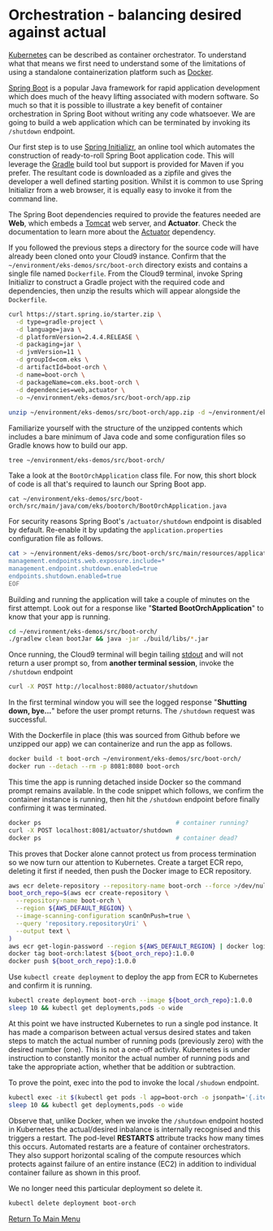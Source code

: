 # Orchestration - balancing desired against actual

[Kubernetes](https://en.wikipedia.org/wiki/Kubernetes) can be described as container orchestrator. To understand what that means we first need to understand some of the limitations of using a standalone containerization platform such as [Docker](https://en.wikipedia.org/wiki/Docker_(software)).

[Spring Boot](https://en.wikipedia.org/wiki/Spring_Framework#Spring_Boot) is a popular Java framework for rapid application development which does much of the heavy lifting associated with modern software. So much so that it is possible to illustrate a key benefit of container orchestration in Spring Boot without writing any code whatsoever. We are going to build a web application which can be terminated by invoking its `/shutdown` endpoint.

Our first step is to use [Spring Initializr](https://start.spring.io/), an online tool which automates the construction of ready-to-roll Spring Boot application code. This will leverage the [Gradle](https://en.wikipedia.org/wiki/Gradle) build tool but support is provided for Maven if you prefer. The resultant code is downloaded as a zipfile and gives the developer a well defined starting position. Whilst it is common to use Spring Initializr from a web browser, it is equally easy to invoke it from the command line.

The Spring Boot dependencies required to provide the features needed are **Web**, which embeds a [Tomcat](http://tomcat.apache.org/) web server, and **Actuator**. Check the documentation to learn more about the [Actuator](https://docs.spring.io/spring-boot/docs/current/reference/htmlsingle/#production-ready) dependency.

If you followed the previous steps a directory for the source code will have already been cloned onto your Cloud9 instance. Confirm that the `~/environment/eks-demos/src/boot-orch` directory exists and contains a single file named `Dockerfile`. From the Cloud9 terminal, invoke Spring Initializr to construct a Gradle project with the required code and dependencies, then unzip the results which will appear alongside the `Dockerfile`.
```bash
curl https://start.spring.io/starter.zip \
  -d type=gradle-project \
  -d language=java \
  -d platformVersion=2.4.4.RELEASE \
  -d packaging=jar \
  -d jvmVersion=11 \
  -d groupId=com.eks \
  -d artifactId=boot-orch \
  -d name=boot-orch \
  -d packageName=com.eks.boot-orch \
  -d dependencies=web,actuator \
  -o ~/environment/eks-demos/src/boot-orch/app.zip
  
unzip ~/environment/eks-demos/src/boot-orch/app.zip -d ~/environment/eks-demos/src/boot-orch/
```

Familiarize yourself with the structure of the unzipped contents which includes a bare minimum of Java code and some configuration files so Gradle knows how to build our app.
```
tree ~/environment/eks-demos/src/boot-orch/
```

Take a look at the `BootOrchApplication` class file. For now, this short block of code is all that's required to launch our Spring Boot app.
```
cat ~/environment/eks-demos/src/boot-orch/src/main/java/com/eks/bootorch/BootOrchApplication.java
```

For security reasons Spring Boot's `/actuator/shutdown` endpoint is disabled by default. Re-enable it by updating the `application.properties` configuration file as follows.
```bash
cat > ~/environment/eks-demos/src/boot-orch/src/main/resources/application.properties << EOF
management.endpoints.web.exposure.include=*
management.endpoint.shutdown.enabled=true
endpoints.shutdown.enabled=true
EOF
```

Building and running the application will take a couple of minutes on the first attempt. Look out for a response like "**Started BootOrchApplication**" to know that your app is running.
```bash
cd ~/environment/eks-demos/src/boot-orch/
./gradlew clean bootJar && java -jar ./build/libs/*.jar
```

Once running, the Cloud9 terminal will begin tailing [stdout](https://en.wikipedia.org/wiki/Standard_streams#Standard_output_(stdout)) and will not return a user prompt so, from **another terminal session**, invoke the `/shutdown` endpoint
```bash
curl -X POST http://localhost:8080/actuator/shutdown
```

In the first terminal window you will see the logged response "**Shutting down, bye...**" before the user prompt returns. The `/shutdown` request was successful.

With the Dockerfile in place (this was sourced from Github before we unzipped our app) we can containerize and run the app as follows.
```bash
docker build -t boot-orch ~/environment/eks-demos/src/boot-orch/
docker run --detach --rm -p 8081:8080 boot-orch
```

This time the app is running detached inside Docker so the command prompt remains available. In the code snippet which follows, we confirm the container instance is running, then hit the `/shutdown` endpoint before finally confirming it was terminated.
```bash
docker ps                                     # container running?
curl -X POST localhost:8081/actuator/shutdown
docker ps                                     # container dead?
```
This proves that Docker alone cannot protect us from process termination so we now turn our attention to Kubernetes. Create a target ECR repo, deleting it first if needed, then push the Docker image to ECR repository.
```bash
aws ecr delete-repository --repository-name boot-orch --force >/dev/null 2>&1
boot_orch_repo=$(aws ecr create-repository \
  --repository-name boot-orch \
  --region ${AWS_DEFAULT_REGION} \
  --image-scanning-configuration scanOnPush=true \
  --query 'repository.repositoryUri' \
  --output text \
)
aws ecr get-login-password --region ${AWS_DEFAULT_REGION} | docker login --username AWS --password-stdin ${boot_orch_repo}
docker tag boot-orch:latest ${boot_orch_repo}:1.0.0
docker push ${boot_orch_repo}:1.0.0
```

Use `kubectl create deployment` to deploy the app from ECR to Kubernetes and confirm it is running.
```bash
kubectl create deployment boot-orch --image ${boot_orch_repo}:1.0.0
sleep 10 && kubectl get deployments,pods -o wide
```

At this point we have instructed Kubernetes to run a single pod instance. It has made a comparison between actual versus desired states and taken steps to match the actual number of running pods (previously zero) with the desired number (one). This is not a one-off activity. Kubernetes is under instruction to constantly monitor the actual number of running pods and take the appropriate action, whether that be addition or subtraction.

To prove the point, exec into the pod to invoke the local `/shudown` endpoint.
```bash
kubectl exec -it $(kubectl get pods -l app=boot-orch -o jsonpath='{.items[0].metadata.name}') -- ash -c "apk add curl; curl -X POST http://localhost:8080/actuator/shutdown"
sleep 10 && kubectl get deployments,pods -o wide
```

Observe that, unlike Docker, when we invoke the `/shutdown` endpoint hosted in Kubernetes the actual/desired inbalance is internally recognised and this triggers a restart. The pod-level **RESTARTS** attribute tracks how many times this occurs. Automated restarts are a feature of container orchestrators. They also support horizontal scaling of the compute resources which protects against failure of an entire instance (EC2) in addition to individual container failure as shown in this proof.

We no longer need this particular deployment so delete it.
```bash
kubectl delete deployment boot-orch
```

[Return To Main Menu](/README.md)
